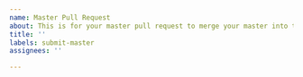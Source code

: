 ```yaml
---
name: Master Pull Request
about: This is for your master pull request to merge your master into this repo.
title: ''
labels: submit-master
assignees: ''

---
```



